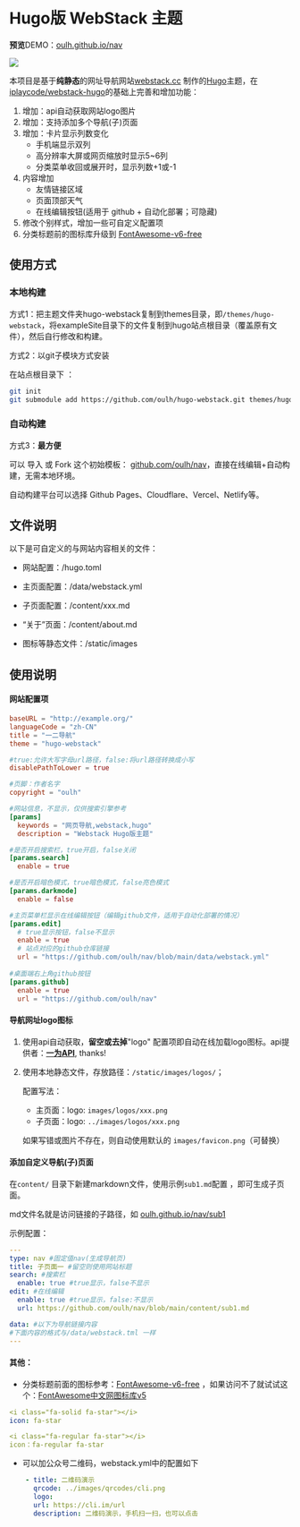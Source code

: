 # Hugo版 WebStack 主题

**预览**DEMO：[oulh.github.io/nav](https://oulh.github.io/nav)

![](https://raw.githubusercontent.com/oulh/hugo-webstack/master/static/images/smartmockups_lqc03197.jpg)

本项目是基于**纯静态**的网址导航网站[webstack.cc](https://github.com/WebStackPage/WebStackPage.github.io) 制作的[Hugo](https://gohugo.io/)主题，在[iplaycode/webstack-hugo](https://github.com/iplaycode/webstack-hugo/tree/5e85297db430079c468dd33e78a945556973c73a/)的基础上完善和增加功能：

1. 增加：api自动获取网站logo图片
2. 增加：支持添加多个导航(子)页面
3. 增加：卡片显示列数变化
   - 手机端显示双列
   - 高分辨率大屏或网页缩放时显示5~6列
   - 分类菜单收回或展开时，显示列数+1或-1
4. 内容增加
   - 友情链接区域
   - 页面顶部天气
   - 在线编辑按钮(适用于 github + 自动化部署；可隐藏)
5. 修改个别样式，增加一些可自定义配置项
6. 分类标题前的图标库升级到 [FontAwesome-v6-free](https://origin.fontawesome.com/search)

## 使用方式

### 本地构建

方式1：把主题文件夹hugo-webstack复制到themes目录，即`/themes/hugo-webstack`，将exampleSite目录下的文件复制到hugo站点根目录（覆盖原有文件），然后自行修改和构建。

方式2：以git子模块方式安装

在站点根目录下 ：

```sh
git init
git submodule add https://github.com/oulh/hugo-webstack.git themes/hugo-webstack
```

### 自动构建

方式3：**最方便**

可以 导入 或 Fork 这个初始模板： [github.com/oulh/nav](https://github.com/oulh/nav)，直接在线编辑+自动构建，无需本地环境。

自动构建平台可以选择 Github Pages、Cloudflare、Vercel、Netlify等。

## 文件说明

以下是可自定义的与网站内容相关的文件：

- 网站配置：/hugo.toml

- 主页面配置：/data/webstack.yml

- 子页面配置：/content/xxx.md

- “关于”页面：/content/about.md

- 图标等静态文件：/static/images


## 使用说明

#### 网站配置项

```toml
baseURL = "http://example.org/"
languageCode = "zh-CN"
title = "一二导航"
theme = "hugo-webstack"

#true:允许大写字母url路径，false:将url路径转换成小写
disablePathToLower = true

#页脚：作者名字
copyright = "oulh"

#网站信息，不显示，仅供搜索引擎参考
[params]
  keywords = "网页导航,webstack,hugo"
  description = "Webstack Hugo版主题"

#是否开启搜索栏，true开启，false关闭
[params.search]
  enable = true

#是否开启暗色模式，true暗色模式，false亮色模式
[params.darkmode]
  enable = false

#主页菜单栏显示在线编辑按钮（编辑github文件，适用于自动化部署的情况）
[params.edit]
  # true显示按钮，false不显示
  enable = true
  # 站点对应的github仓库链接
  url = "https://github.com/oulh/nav/blob/main/data/webstack.yml"
  
#桌面端右上角github按钮
[params.github]
  enable = true
  url = "https://github.com/oulh/nav"
```

#### 导航网址logo图标

1. 使用api自动获取，**留空或去掉**"logo" 配置项即自动在线加载logo图标。api提供者：**[一为API](https://api.iowen.cn/)**, thanks!

2. 使用本地静态文件，存放路径：`/static/images/logos/`；

   配置写法：

   - 主页面：logo: `images/logos/xxx.png`
   - 子页面：logo: `../images/logos/xxx.png`

   如果写错或图片不存在，则自动使用默认的 `images/favicon.png`（可替换）

#### 添加自定义导航(子)页面

在`content/` 目录下新建markdown文件，使用示例`sub1.md`配置 ，即可生成子页面。

md文件名就是访问链接的子路径，如 [oulh.github.io/nav/sub1](https://oulh.github.io/nav/sub1)

示例配置：

```yaml
---
type: nav #固定值nav(生成导航页)
title: 子页面一 #留空则使用网站标题
search: #搜索栏
  enable: true #true显示，false不显示
edit: #在线编辑
  enable: true #true显示，false:不显示
  url: https://github.com/oulh/nav/blob/main/content/sub1.md

data: #以下为导航链接内容
#下面内容的格式与/data/webstack.tml 一样
---
```

#### **其他：**

+ 分类标题前面的图标参考：[FontAwesome-v6-free](https://origin.fontawesome.com/search) ，如果访问不了就试试这个：[FontAwesome中文网图标库v5](https://fontawesome.com.cn/v5)
```yaml
<i class="fa-solid fa-star"></i>
icon: fa-star

<i class="fa-regular fa-star"></i>
icon：fa-regular fa-star
```
+ 可以加公众号二维码，webstack.yml中的配置如下
```yaml
    - title: 二维码演示
      qrcode: ../images/qrcodes/cli.png
      logo: 
      url: https://cli.im/url
      description: 二维码演示，手机扫一扫，也可以点击
```

